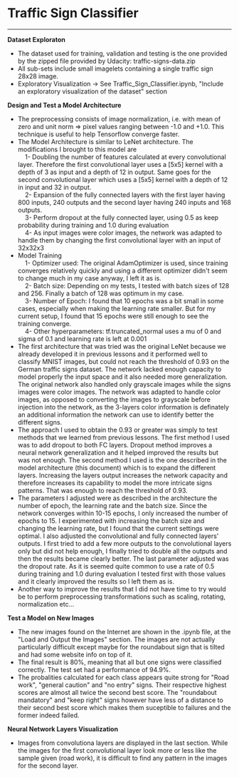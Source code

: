 # **Traffic Sign Classifier** 

---

**Dataset Exploraton**
* The dataset used for training, validation and testing is the one provided by the zipped file provided by Udacity: traffic-signs-data.zip
* All sub-sets include small imagelets containing a single traffic sign 28x28 image.
* Exploratory Visualization -> See Traffic_Sign_Classifier.ipynb, "Include an exploratory visualization of the dataset" section

**Design and Test a Model Architecture**
* The preprocessing consists of image normalization, i.e. with mean of zero and unit norm => pixel values ranging between -1.0 and +1.0. This technique is useful to help Tensorflow converge faster.
* The Model Architecture is similar to LeNet architecture. The modifications I brought to this model are<br>
&nbsp;&nbsp;&nbsp;&nbsp;1- Doubling the number of features calculated at every convolutional layer. Therefore the first convolutional layer uses a [5x5] kernel with a depth of 3 as input and a depth of 12 in output. Same goes for the second convolutional layer which uses a [5x5] kernel with a depth of 12 in input and 32 in output.<br>
&nbsp;&nbsp;&nbsp;&nbsp;2- Expansion of the fully connected layers with the first layer having 800 inputs, 240 outputs and the second layer having 240 inputs and 168 outputs.<br>
&nbsp;&nbsp;&nbsp;&nbsp;3- Perform dropout at the fully connected layer, using 0.5 as keep probability during training and 1.0 during evaluation<br>
&nbsp;&nbsp;&nbsp;&nbsp;4- As input images were color images, the network was adapted to handle them by changing the first convolutional layer with an input of 32x32x3
* Model Training<br>
&nbsp;&nbsp;&nbsp;&nbsp;1- Optimizer used: The original AdamOptimizer is used, since training converges relatively quickly and using a different optimizer didn't seem to change much in my case anyway, I left it as is.<br>
&nbsp;&nbsp;&nbsp;&nbsp;2- Batch size: Depending on my tests, I tested with batch sizes of 128 and 256. Finally a batch of 128 was optimum in my case.<br>
&nbsp;&nbsp;&nbsp;&nbsp;3- Number of Epoch: I found that 10 epochs was a bit small in some cases, especially when making the learning rate smaller. But for my current setup, I found that 15 epochs were still enough to see the training converge.<br>
&nbsp;&nbsp;&nbsp;&nbsp;4- Other hyperparameters: tf.truncated_normal uses a mu of 0 and sigma of 0.1 and learning rate is left at 0.001
* The first architecture that was tried was the original LeNet because we already developed it in previous lessons and it performed well to classify MNIST images, but could not reach the threshold of 0.93 on the German traffic signs dataset. The network lacked enough capacity to model properly the input space and it also needed more generalization. The original network also handled only grayscale images while the signs images were color images. The network was adapted to handle color images, as opposed to converting the images to grayscale before injection into the network, as the 3-layers color information is definately an additional information the network can use to identify better the different signs.
* The approach I used to obtain the 0.93 or greater was simply to test methods that we learned from previous lessons. The first method I used was to add dropout to both FC layers. Dropout method improves a neural network generalization and it helped improved the results but was not enough. The second method I used is the one described in the model architecture (this document) which is to expand the different layers. Increasing the layers output increases the network capacity and therefore increases its capability to model the more intricate signs patterns. That was enough to reach the threshold of 0.93.
* The parameters I adjusted were as described in the architecture the number of epoch, the learning rate and the batch size. Since the network converges within 10-15 epochs, I only increased the number of epochs to 15. I experimented with increasing the batch size and changing the learning rate, but I found that the current settings were optimal. I also adjusted the convolutional and fully connected layers' outputs. I first tried to add a few more outputs to the convolutional layers only but did not help enough, I finally tried to double all the outputs and then the results became clearly better. The last parameter adjusted was the dropout rate. As it is seemed quite common to use a rate of 0.5 during training and 1.0 during evaluation I tested first with those values and it clearly improved the results so I left them as is.
* Another way to improve the results that I did not have time to try would be to perform preprocessing transformations such as scaling, rotating, normalization etc...

**Test a Model on New Images**
* The new images found on the Internet are shown in the .ipynb file, at the "Load and Output the Images" section. The images are not actually particularly difficult except maybe for the roundabout sign that is tilted and had some website info on top of it.
* The final result is 80%, meaning that all but one signs were classified correctly. The test set had a performance of 94.9%.
* The probalities calculated for each class appears quite strong for "Road work", "general caution" and "no entry" signs. Their respective highest scores are almost all twice the second best score. The "roundabout mandatory" and "keep right" signs however have less of a distance to their second best score which makes them suceptible to failures and the former indeed failed.

**Neural Network Layers Visualization**
* Images from convolutiona layers are displayed in the last section. While the images for the first convolutional layer look more or less like the sample given (road work), it is difficult to find any pattern in the images for the second layer.
